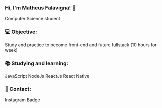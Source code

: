 ### Hi, I'm Matheus Falavigna! 👋

Computer Science student

### 💻 Objective:

Study and practice to become front-end and future fullstack (10 hours for week)

### 📚 Studying and learning: 

JavaScript
NodeJs
ReactJs
React Native

### 👦 Contact:
 Instagram Badge




